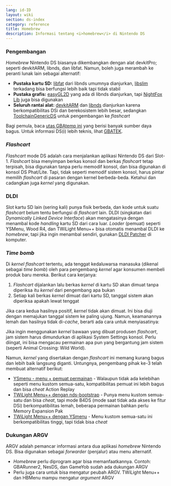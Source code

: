 ```yaml
---
lang: id-ID
layout: wiki
section: ds-index
category: reference
title: Homebrew
description: Informasi tentang <i>homebrew</i> di Nintendo DS
---
```


### Pengembangan
*Homebrew* Nintendo DS biasanya dikembangkan dengan alat devkitPro; seperti devkitARM, libnds, dan libfat. Namun, boleh juga merambah ke peranti lunak lain sebagai alternatif:

- **Pustaka kartu SD:** [libfat](https://github.com/devkitPro/libfat) dari libnds umumnya dianjurkan, [libslim](https://github.com/DS-Homebrew/libslim/) terkadang bisa berfungsi lebih baik tapi tidak stabil
- **Pustaka grafis:** [easyGL2D](http://rel.phatcode.net/junk.php?id=117) yang ada di libnds dianjurkan, tapi [NightFox Lib](https://github.com/knightfox75/nds_nflib) juga bisa digunakan
- **Seluruh rantai alat:** [devkitARM](https://devkitpro.org/wiki/Getting_Started) dan [libnds](https://libnds.devkitpro.org/) dianjurkan karena berkompatibilitas DSi dan berekosistem lebih besar, sedangkan [ToolchainGenericDS](https://bitbucket.org/Coto88/toolchaingenericds) untuk pengembangan ke *flashcart*

Bagi pemula, baca [utas GBAtemp ini](https://gbatemp.net/threads/useful-resources-to-help-you-out-with-starting-to-make-nds-homebrew.580507/#post-9322674) yang berisi banyak sumber daya bagus. Untuk informasi DS(i) lebih teknis, lihat [GBATEK](https://problemkaputt.de/gbatek-contents.htm).

### *Flashcart*
*Flashcart* mode DS adalah cara menjalankan aplikasi Nintendo DS dari Slot-1. *Flashcart* bisa menyimpan berkas konsol dan berkas *flashcart* tetap terpisah, bisa digunakan tanpa perlu memodif konsol, dan bisa digunakan di konsol DS Phat/Lite. Tapi, tidak seperti memodif sistem konsol, harus pintar memilih *flashcart* di pasaran dengan kernel berbeda-beda. Ketahui dan cadangkan juga *kernel* yang digunakan.

### DLDI
Slot kartu SD lain (sering kali) punya fisik berbeda, dan kode untuk suatu *flashcart* belum tentu berfungsi di *flashcart* lain. DLDI (singkatan dari *Dynamically Linked Device Interface*) akan mengatasinya dengan menambal kode *handling* kartu SD dari cara luar. *Loader* (pemuat) seperti YSMenu, Wood R4, dan TWiLight Menu++ bisa otomatis menambal DLDI ke *homebrew*, tapi jika ingin menambal sendiri, gunakan [DLDI Patcher](https://www.chishm.com/DLDI#tools) di komputer.

### *Time bomb*
Di *kernel flashcart* tertentu, ada tenggat kedaluwarsa manasuka (dikenal sebagai *time bomb*) oleh para pengembang *kernel* agar konsumen membeli produk baru mereka. Berikut cara kerjanya:

1. *Flashcart* dijalankan lalu berkas *kernel* di kartu SD akan dimuat tanpa diperiksa itu *kernel* dari pengembang apa bukan
1. Setiap kali berkas *kernel* dimuat dari kartu SD, tanggal sistem akan diperiksa apakah lewat tenggat

Jika cara kedua hasilnya positif, *kernel* tidak akan dimuat. Ini bisa diuji dengan memajukan tanggal sistem ke paling ujung. Namun, keamanannya lemah dan hasilnya tidak di-*cache*, berarti ada cara untuk menyiasatinya:

Jika ingin menggunakan *kernel* bawaan yang dibuat produsen *flashcart*, jam sistem harus dimundurkan di aplikasi System Settings konsol. Perlu diingat, ini bisa mengacau permainan apa pun yang bergantung jam sistem (seperti Animal Crossing: Wild World).

Namun, *kernel* yang disertakan dengan *flashcart* ini memang kurang bagus dan lebih baik langsung diganti. Untungnya, pengembang pihak ke-3 telah membuat alternatif berikut:

- [YSmenu - menu + pemuat permainan](https://gbatemp.net/threads/retrogamefan-updates-releases.267243/) - Walaupun tidak ada kelebihan seperti menu kustom semua-satu, kompatibilitas pemuat ini lebih bagus dan bisa *cheat* Action Replay
- [TWiLight Menu++ dengan nds-bootstrap](../twilightmenu/installing-flashcard) - Punya menu kustom semua-satu dan bisa *cheat*, tapi mode B4DS (mode saat tidak ada akses ke fitur DSi) berkompatibilitas lemah, beberapa permainan bahkan perlu Memory Expansion Pak
- [TWiLight Menu++ dengan YSmenu](../twilightmenu/installing-flashcard) - Menu kustom semua-satu ini berkompatibilitas tinggi, tapi tidak bisa *cheat*

### Dukungan ARGV
ARGV adalah pemancar informasi antara dua aplikasi *homebrew* Nintendo DS. Bisa digunakan sebagai *forwarder* (penjalur) atau menu alternatif.

- *Homebrew* perlu diprogram agar bisa memanfaatkannya. Contoh: GBARunner2, NesDS, dan GameYob sudah ada dukungan ARGV
- Perlu juga cara untuk bisa mengatur peubah ARGV. TWiLight Menu++ dan HBMenu mampu mengatur *argument* ARGV
